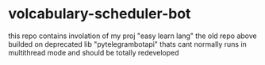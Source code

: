 # volcabulary-scheduler-bot
this repo contains involation of my proj "easy learn lang"
the old repo above builded on deprecated lib "pytelegrambotapi" thats cant normally runs in multithread mode and should be totally redeveloped
